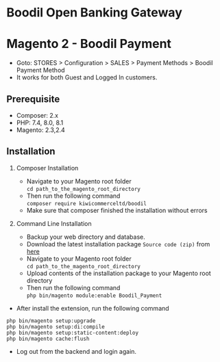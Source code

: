 # Boodil Open Banking Gateway
# Magento 2 - Boodil Payment
- Goto: STORES > Configuration > SALES > Payment Methods > Boodil Payment Method
- It works for both Guest and Logged In customers.

## **Prerequisite**
- Composer: 2.x
- PHP: 7.4, 8.0, 8.1
- Magento: 2.3,2.4

## **Installation** 
1. Composer Installation
      - Navigate to your Magento root folder<br />
            `cd path_to_the_magento_root_directory`
      - Then run the following command<br />
            `composer require kiwicommerceltd/boodil`<br />
      - Make sure that composer finished the installation without errors

 2. Command Line Installation
      - Backup your web directory and database.
      - Download the latest installation package `Source code (zip)` from [here](https://github.com/kiwicommerceltd/boodil/releases/)
      - Navigate to your Magento root folder<br />
            `cd path_to_the_magento_root_directory`<br />
      - Upload contents of the installation package to your Magento root directory
      - Then run the following command<br />
            `php bin/magento module:enable Boodil_Payment`<br />

- After install the extension, run the following command
```
php bin/magento setup:upgrade
php bin/magento setup:di:compile
php bin/magento setup:static-content:deploy
php bin/magento cache:flush
```
- Log out from the backend and login again.
